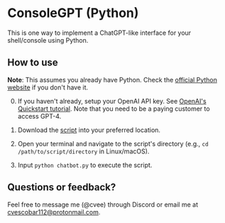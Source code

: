 # ConsoleGPT (Python)

This is one way to implement a ChatGPT-like interface for your shell/console using Python.

## How to use

**Note**: This assumes you already have Python. Check the [official Python website](https://www.python.org/downloads/) if you don't have it.

0. If you haven't already, setup your OpenAI API key. See [OpenAI's Quickstart tutorial](https://platform.openai.com/docs/quickstart?context=python). Note that you need to be a paying customer to access GPT-4.

1. Download the [script](chatbot.py) into your preferred location.

2. Open your terminal and navigate to the script's directory (e.g., `cd /path/to/script/directory` in Linux/macOS).
   
3. Input `python chatbot.py` to execute the script.
   
## Questions or feedback?

Feel free to message me (@cvee) through Discord or email me at [cvescobar112@protonmail.com](mailto:cvescobar112@protonmail.com).

